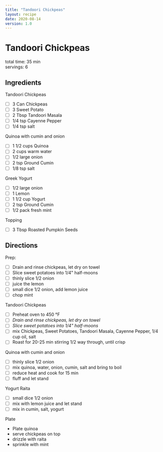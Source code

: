```yaml
---
title: "Tandoori Chickpeas"
layout: recipe
date: 2020-08-14
version: 1.0
---
```


# Tandoori Chickpeas

total time: 35 min  
servings: 6

## Ingredients

Tandoori Chickpeas
- [ ] 3 Can Chickpeas
- [ ] 3 Sweet Potato
- [ ] 2 Tbsp Tandoori Masala
- [ ] 1/4 tsp Cayenne Pepper
- [ ] 1/4 tsp salt

Quinoa with cumin and onion
- [ ] 1 1/2 cups Quinoa
- [ ] 2 cups warm water
- [ ] 1/2 large onion
- [ ] 2 tsp Ground Cumin
- [ ] 1/8 tsp salt

Greek Yogurt
- [ ] 1/2 large onion
- [ ] 1 Lemon
- [ ] 1 1/2 cup Yogurt
- [ ] 2 tsp Ground Cumin
- [ ] 1/2 pack fresh mint

Topping
- [ ] 3 Tbsp Roasted Pumpkin Seeds

## Directions

Prep:
- [ ] Drain and rinse chickpeas, let dry on towel
- [ ] Slice sweet potatoes into 1/4" half-moons
- [ ] thinly slice 1/2 onion
- [ ] juice the lemon
- [ ] small dice 1/2 onion, add lemon juice
- [ ] chop mint

Tandoori Chickpeas
- [ ] Preheat oven to 450 °F
- [ ] _Drain and rinse chickpeas, let dry on towel_
- [ ] _Slice sweet potatoes into 1/4" half-moons_
- [ ] mix Chickpeas, Sweet Potatoes, Tandoori Masala, Cayenne Pepper, 1/4 cup oil, salt
- [ ] Roast for 20-25 min stirring 1/2 way through, until crisp

Quinoa with cumin and onion
- [ ] thinly slice 1/2 onion
- [ ] mix quinoa, water, onion, cumin, salt and bring to boil
- [ ] reduce heat and cook for 15 min
- [ ] fluff and let stand

Yogurt Raita
- [ ] small dice 1/2 onion
- [ ] mix with lemon juice and let stand
- [ ] mix in cumin, salt, yogurt

Plate
- Plate quinoa
- serve chickpeas on top
- drizzle with raita
- sprinkle with mint
